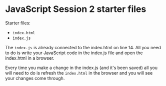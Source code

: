 # JavaScript Session 2 starter files

Starter files:

- `index.html`
- `index.js`

The `index.js` is already connected to the index.html on line 14. All you need to do is write your JavaScript code in the index.js file and open the index.html in a browser.

Every time you make a change in the index.js (and it's been saved) all you will need to do is refresh the `index.html` in the browser and you will see your changes come through.
